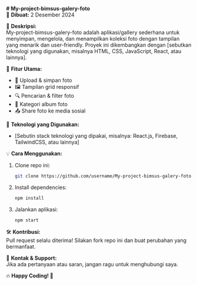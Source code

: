 **# My-project-bimsus-galery-foto**  
📅 **Dibuat:** 2 Desember 2024

🚀 **Deskripsi:**  
My-project-bimsus-galery-foto adalah aplikasi/gallery sederhana untuk menyimpan, mengelola, dan menampilkan koleksi foto dengan tampilan yang menarik dan user-friendly. Proyek ini dikembangkan dengan [sebutkan teknologi yang digunakan, misalnya HTML, CSS, JavaScript, React, atau lainnya].  

🔹 **Fitur Utama:**  
- 🚀 Upload & simpan foto  
- 🖼️ Tampilan grid responsif  
- 🔍 Pencarian & filter foto  
- 📁 Kategori album foto  
- 📤 Share foto ke media sosial  

📌 **Teknologi yang Digunakan:**  
- [Sebutin stack teknologi yang dipakai, misalnya: React.js, Firebase, TailwindCSS, atau lainnya]  

💡 **Cara Menggunakan:**  
1. Clone repo ini:  
   ```bash
   git clone https://github.com/username/My-project-bimsus-galery-foto.git
   ```
2. Install dependencies:  
   ```bash
   npm install
   ```
3. Jalankan aplikasi:  
   ```bash
   npm start
   ```  

🛠 **Kontribusi:**  
Pull request selalu diterima! Silakan fork repo ini dan buat perubahan yang bermanfaat.  

📩 **Kontak & Support:**  
Jika ada pertanyaan atau saran, jangan ragu untuk menghubungi saya.  

🔥 **Happy Coding! 🚀**
